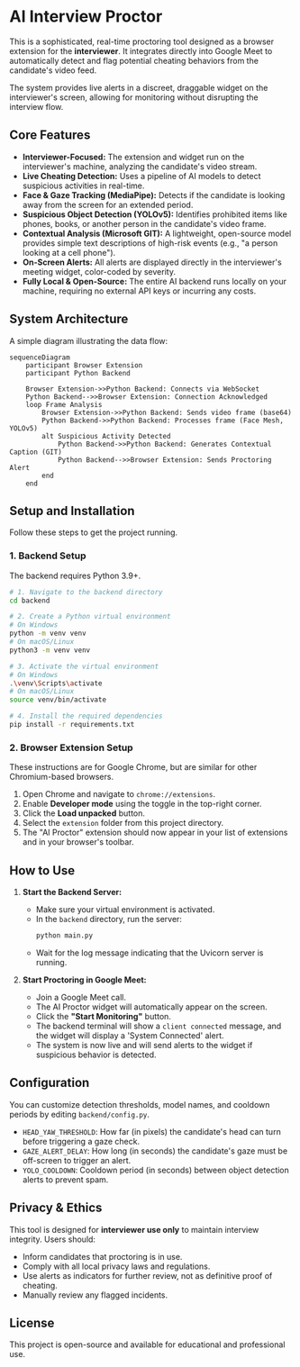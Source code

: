 # AI Interview Proctor

This is a sophisticated, real-time proctoring tool designed as a browser extension for the **interviewer**. It integrates directly into Google Meet to automatically detect and flag potential cheating behaviors from the candidate's video feed.

The system provides live alerts in a discreet, draggable widget on the interviewer's screen, allowing for monitoring without disrupting the interview flow.

## Core Features

- **Interviewer-Focused:** The extension and widget run on the interviewer's machine, analyzing the candidate's video stream.
- **Live Cheating Detection:** Uses a pipeline of AI models to detect suspicious activities in real-time.
- **Face & Gaze Tracking (MediaPipe):** Detects if the candidate is looking away from the screen for an extended period.
- **Suspicious Object Detection (YOLOv5):** Identifies prohibited items like phones, books, or another person in the candidate's video frame.
- **Contextual Analysis (Microsoft GIT):** A lightweight, open-source model provides simple text descriptions of high-risk events (e.g., "a person looking at a cell phone").
- **On-Screen Alerts:** All alerts are displayed directly in the interviewer's meeting widget, color-coded by severity.
- **Fully Local & Open-Source:** The entire AI backend runs locally on your machine, requiring no external API keys or incurring any costs.

## System Architecture

A simple diagram illustrating the data flow:

```mermaid
sequenceDiagram
    participant Browser Extension
    participant Python Backend

    Browser Extension->>Python Backend: Connects via WebSocket
    Python Backend-->>Browser Extension: Connection Acknowledged
    loop Frame Analysis
        Browser Extension->>Python Backend: Sends video frame (base64)
        Python Backend->>Python Backend: Processes frame (Face Mesh, YOLOv5)
        alt Suspicious Activity Detected
            Python Backend->>Python Backend: Generates Contextual Caption (GIT)
            Python Backend-->>Browser Extension: Sends Proctoring Alert
        end
    end
```

## Setup and Installation

Follow these steps to get the project running.

### 1. Backend Setup

The backend requires Python 3.9+.

```bash
# 1. Navigate to the backend directory
cd backend

# 2. Create a Python virtual environment
# On Windows
python -m venv venv
# On macOS/Linux
python3 -m venv venv

# 3. Activate the virtual environment
# On Windows
.\venv\Scripts\activate
# On macOS/Linux
source venv/bin/activate

# 4. Install the required dependencies
pip install -r requirements.txt
```

### 2. Browser Extension Setup

These instructions are for Google Chrome, but are similar for other Chromium-based browsers.

1.  Open Chrome and navigate to `chrome://extensions`.
2.  Enable **Developer mode** using the toggle in the top-right corner.
3.  Click the **Load unpacked** button.
4.  Select the `extension` folder from this project directory.
5.  The "AI Proctor" extension should now appear in your list of extensions and in your browser's toolbar.

## How to Use

1.  **Start the Backend Server:**
    - Make sure your virtual environment is activated.
    - In the `backend` directory, run the server:
      ```bash
      python main.py
      ```
    - Wait for the log message indicating that the Uvicorn server is running.

2.  **Start Proctoring in Google Meet:**
    - Join a Google Meet call.
    - The AI Proctor widget will automatically appear on the screen.
    - Click the **"Start Monitoring"** button.
    - The backend terminal will show a `client connected` message, and the widget will display a 'System Connected' alert.
    - The system is now live and will send alerts to the widget if suspicious behavior is detected.

## Configuration

You can customize detection thresholds, model names, and cooldown periods by editing `backend/config.py`.

- `HEAD_YAW_THRESHOLD`: How far (in pixels) the candidate's head can turn before triggering a gaze check.
- `GAZE_ALERT_DELAY`: How long (in seconds) the candidate's gaze must be off-screen to trigger an alert.
- `YOLO_COOLDOWN`: Cooldown period (in seconds) between object detection alerts to prevent spam.

## Privacy & Ethics

This tool is designed for **interviewer use only** to maintain interview integrity. Users should:
- Inform candidates that proctoring is in use.
- Comply with all local privacy laws and regulations.
- Use alerts as indicators for further review, not as definitive proof of cheating.
- Manually review any flagged incidents.

## License

This project is open-source and available for educational and professional use.
